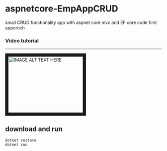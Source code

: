 # aspnetcore-EmpAppCRUD
small CRUD functionality app with aspnet core mvc and EF core code first apporoch 

### Video tutorial
---
<a href="http://www.youtube.com/watch?feature=player_embedded&v=i_fDTRoMuG0
" target="_blank"><img src="http://img.youtube.com/vi/i_fDTRoMuG0/0.jpg" 
alt="IMAGE ALT TEXT HERE" width="240" height="180" border="10" /></a>



 download and run 
 ---
  ```
  dotnet restore
  dotnet run
  ```
